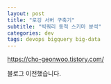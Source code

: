 ```yaml
---
layout: post
title: "로깅 서버 구축기"
subtitle: "빅쿼리 동적 스키마 분석"
categories: dev
tags: devops bigquery big-data
---
```


https://cho-geonwoo.tistory.com/

블로그 이전했습니다.
